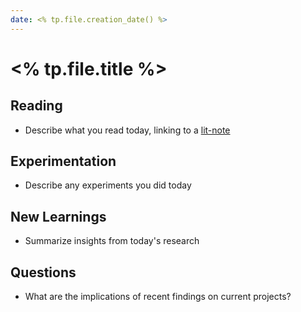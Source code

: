 ```yaml
---
date: <% tp.file.creation_date() %>
---
```


# <% tp.file.title %>

## Reading

- Describe what you read today, linking to a [lit-note](lit-note/_lit-note.md)

## Experimentation

- Describe any experiments you did today

## New Learnings

- Summarize insights from today's research

## Questions

- What are the implications of recent findings on current projects?
